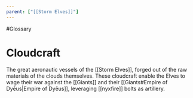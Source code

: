 ```yaml
---
parent: ["[[Storm Elves]]"]
---
```

#Glossary 
# Cloudcraft

The great aeronautic vessels of the [[Storm Elves]], forged out of the raw materials of the clouds themselves. These cloudcraft enable the Elves to wage their war against the [[Giants]] and their [[Giants#Empire of Dyēus|Empire of Dyēus]], leveraging [[nyxfire]] bolts as artillery.